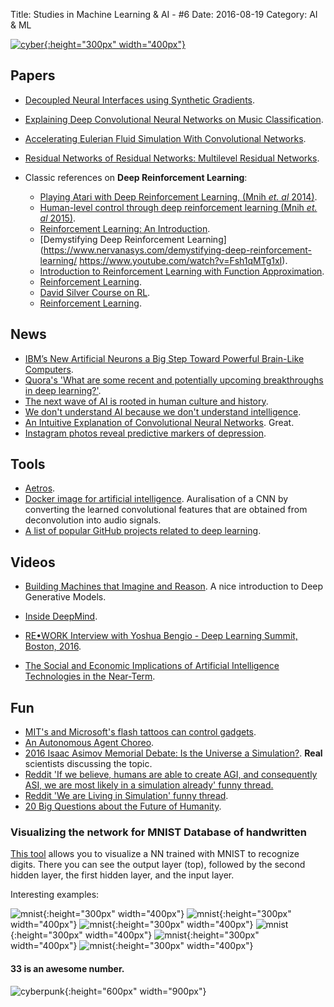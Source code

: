 Title: Studies in Machine Learning & AI - #6
Date: 2016-08-19
Category: AI & ML


[![cyber](./cyberpunk/6.png){:height="300px" width="400px"}](https://www.reddit.com/r/Cyberpunk/comments/4xun92/would_anyone_want_more_photoshops_like_this/)

## Papers

* [Decoupled Neural Interfaces using Synthetic Gradients](https://arxiv.org/pdf/1608.05343.pdf).
* [Explaining Deep Convolutional Neural Networks on Music Classification](https://arxiv.org/pdf/1607.02444v1.pdf).
* [Accelerating Eulerian Fluid Simulation With Convolutional Networks](http://cims.nyu.edu/~schlacht/CNNFluids.htm).
* [Residual Networks of Residual Networks: Multilevel Residual Networks](http://arxiv.org/abs/1608.02908?utm_campaign=Revue%20newsletter&utm_medium=Newsletter&utm_source=revue).


* Classic references on **Deep Reinforcement Learning**:
    - [Playing Atari with Deep Reinforcement Learning, (Mnih *et. al* 2014)](https://www.cs.toronto.edu/~vmnih/docs/dqn.pdf).
    - [Human-level control through deep reinforcement learning (Mnih *et. al* 2015)](http://home.uchicago.edu/~arij/journalclub/papers/2015_Mnih_et_al.pdf).
    - [Reinforcement Learning: An Introduction](http://people.inf.elte.hu/lorincz/Files/RL_2006/SuttonBook.pdf).
    - [Demystifying Deep Reinforcement Learning](https://www.nervanasys.com/demystifying-deep-reinforcement-learning/
https://www.youtube.com/watch?v=Fsh1qMTg1xI).
    - [Introduction to Reinforcement Learning with Function Approximation](http://media.nips.cc/Conferences/2015/tutorialslides/SuttonIntroRL-nips-2015-tutorial.pdf).
    - [Reinforcement Learning](http://www.cse.unsw.edu.au/~cs9417ml/RL1/index.html).
    - [David Silver Course on RL](http://www0.cs.ucl.ac.uk/staff/d.silver/web/Teaching.html).
    - [Reinforcement Learning](http://artint.info/html/ArtInt_262.html).


## News


* [IBM’s New Artificial Neurons a Big Step Toward Powerful Brain-Like Computers](http://singularityhub.com/2016/08/14/ibms-new-artificial-neurons-a-big-step-toward-brain-like-computers/).
* [Quora's 'What are some recent and potentially upcoming breakthroughs in deep learning?'](https://www.quora.com/What-are-some-recent-and-potentially-upcoming-breakthroughs-in-deep-learning).
* [The next wave of AI is rooted in human culture and history](https://www.engadget.com/2016/08/16/the-next-wave-of-ai-is-rooted-in-human-culture-and-history/).
* [We don't understand AI because we don't understand intelligence](https://www.engadget.com/2016/08/15/technological-singularity-problems-brain-mind/).
* [An Intuitive Explanation of Convolutional Neural Networks](https://ujjwalkarn.me/2016/08/11/intuitive-explanation-convnets/?utm_campaign=Revue%20newsletter&utm_medium=Newsletter&utm_source=revue). Great.
* [Instagram photos reveal predictive markers of depression](https://arxiv.org/pdf/1608.03282v1.pdf).


## Tools

* [Aetros](http://aetros.com/).
* [Docker image for artificial intelligence](https://github.com/berlius/artificial-intelligence). Auralisation of a CNN by converting the learned convolutional features that are obtained from deconvolution into audio signals.
* [A list of popular GitHub projects related to deep learning](https://github.com/aymericdamien/TopDeepLearning?utm_campaign=Revue%20newsletter&utm_medium=Newsletter&utm_source=revue).


## Videos

* [Building Machines that Imagine and Reason](http://shakirm.com/slides/DLSummerSchool_Aug2016_compress.pdf). A nice introduction to Deep Generative Models.

* [Inside DeepMind](https://www.youtube.com/watch?v=xN1d3qHMIEQ).
* [RE•WORK Interview with Yoshua Bengio - Deep Learning Summit, Boston, 2016](https://www.youtube.com/watch?utm_campaign=Revue%20newsletter&utm_medium=Newsletter&utm_source=revue&v=InYNSzVblZQ).
* [The Social and Economic Implications of Artificial Intelligence Technologies in the Near-Term](https://artificialintelligencenow.com/).

## Fun

* [MIT's and Microsoft's flash tattoos can control gadgets](https://www.engadget.com/2016/08/13/duoskin-high-tech-flash-tattoos/).
* [An Autonomous Agent Choreo](https://vimeo.com/176714277).
* [2016 Isaac Asimov Memorial Debate: Is the Universe a Simulation?](https://www.youtube.com/watch?v=wgSZA3NPpBs&index=2&list=PLrfcruGtplwGKzxDI_Ne06NlpOKt-yonZ). **Real** scientists discussing the topic.
* [Reddit 'If we believe, humans are able to create AGI, and consequently ASI, we are most likely in a simulation already' funny thread.](https://www.reddit.com/r/artificial/comments/4xbuiy/if_we_believe_humans_are_able_to_create_agi_and/)
* [Reddit 'We are Living in Simulation' funny thread](https://www.reddit.com/r/artificial/comments/4xtile/why_elon_musk_says_were_living_in_a_simulation/).
* [20 Big Questions about the Future of Humanity](http://www.scientificamerican.com/article/20-big-questions-about-the-future-of-humanity/).

### Visualizing the network for MNIST Database of handwritten 

[This tool](http://scs.ryerson.ca/~aharley/vis/fc/) allows you to visualize a NN trained with MNIST to recognize digits. There you can see the output layer (top), followed by the second hidden layer, the first hidden layer, and the input layer. 

Interesting examples:

![mnist](./mnist/1.png){:height="300px" width="400px"}
![mnist](./mnist/2.png){:height="300px" width="400px"}
![mnist](./mnist/3.png){:height="300px" width="400px"}
![mnist](./mnist/4.png){:height="300px" width="400px"}
![mnist](./mnist/5.png){:height="300px" width="400px"}
![mnist](./mnist/6.png){:height="300px" width="400px"}


#### 33 is an awesome number.

![cyberpunk](./draws/gan.png){:height="600px" width="900px"}

